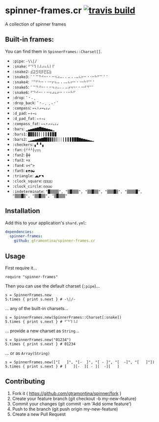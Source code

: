# spinner-frames.cr [![travis build](https://img.shields.io/travis/gtramontina/spinner-frames.cr.svg?style=flat-square)](https://travis-ci.org/gtramontina/spinner-frames.cr)

A collection of spinner frames

## Built-in frames:

You can find them in `SpinnerFrames::Charset[]`.

* `:pipe`: `-\\|/`
* `:snake`: `⠋⠙⠹⠸⠼⠴⠦⠧⠇⠏`
* `:snake2`: `⣾⣽⣻⢿⡿⣟⣯⣷`
* `:snake3`: `⠁⠁⠉⠙⠚⠒⠂⠂⠒⠲⠴⠤⠄⠄⠤⠠⠠⠤⠦⠖⠒⠐⠐⠒⠓⠋⠉⠈⠈`
* `:snake4`: `⠈⠉⠋⠓⠒⠐⠐⠒⠖⠦⠤⠠⠠⠤⠦⠖⠒⠐⠐⠒⠓⠋⠉⠈`
* `:snake5`: `⠁⠉⠙⠚⠒⠂⠂⠒⠲⠴⠤⠄⠄⠤⠴⠲⠒⠂⠂⠒⠚⠙⠉⠁`
* `:snake6`: `⠋⠙⠚⠒⠂⠂⠒⠲⠴⠦⠖⠒⠐⠐⠒⠓⠋`
* `:drop`: `⠁⠂⠄⡀ `
* `:drop_back`: `⠁⠂⠄⡀⢀⠠⠐⠈`
* `:compass`: `←↖↑↗→↘↓↙`
* `:d_pad`: `←↑→↓`
* `:d_pad_fat`: `⇐⇑⇒⇓`
* `:compass_fat`: `⇐⇖⇑⇗⇒⇘⇓⇙`
* `:bars`: `▁▃▄▅▆▇█▇▆▅▄▃▁`
* `:bars1`: `▉▊▋▌▍▎▏▎▍▌▋▊▉`
* `:bars2`: `▁▂▃▄▅▆▇█▉▊▋▌▍▎▏▏▎▍▌▋▊▉█▇▆▅▄▃▂▁`
* `:checkers`: `▖▘▝▗`
* `:fan`: `┤┘┴└├┌┬┐`
* `:fan2`: `╫╪`
* `:fan3`: `+x`
* `:fan4`: `v<^>`
* `:fan5`: `◐◓◑◒`
* `:triangle`: `◢◣◤◥`
* `:clock_square`: `◰◳◲◱`
* `:clock_circle`: `◴◷◶◵`
* `:indeterminate`: `"█▒▒▒▒", "▒█▒▒▒", "▒▒█▒▒", "▒▒▒█▒", "▒▒▒▒█", "▒▒▒█▒", "▒▒█▒▒", "▒█▒▒▒"`

## Installation

Add this to your application's `shard.yml`:

```yaml
dependencies:
  spinner-frames:
    github: gtramontina/spinner-frames.cr
```

## Usage

First require it…
```crystal
require "spinner-frames"
```

Then you can use the default charset (`:pipe`)…
```crystal
s = SpinnerFrames.new
5.times { print s.next } # -\|/-
```

… any of the built-in charsets…
```crystal
s = SpinnerFrames.new(SpinnerFrames::Charset[:snake])
5.times { print s.next } # ⠋⠙⠹⠸⠼
```

… provide a new charset as `String`…
```crystal
s = SpinnerFrames.new("01234")
5.times { print s.next } # 01234
```

… or as `Array(String)`
```crystal
s = SpinnerFrames.new(["[   ]", "[-  ]", "[ - ]", "[  -]", "[   ]"])
5.times { print s.next } # [   ][-  ][ - ][  -][   ]
```

## Contributing

1. Fork it ( https://github.com/gtramontina/spinner/fork )
2. Create your feature branch (git checkout -b my-new-feature)
3. Commit your changes (git commit -am 'Add some feature')
4. Push to the branch (git push origin my-new-feature)
5. Create a new Pull Request
